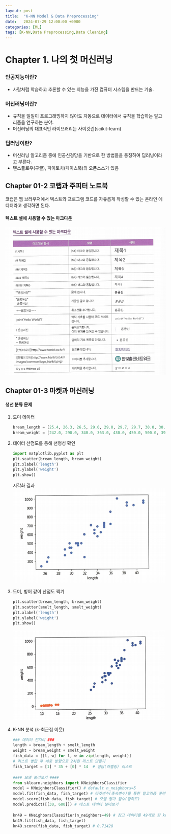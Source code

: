 ```yaml
---
layout: post
title:  "K-NN Model & Data Preprocessing"
date:   2024-07-29 12:00:00 +0900
categories: [ML]
tags: [K-NN,Data Preprocessing,Data Cleaning]
---
```


# Chapter 1. 나의 첫 머신러닝

### 인공지능이란?

- 사람처럼 학습하고 추론할 수 있는 지능을 가진 컴퓨터 시스템을 만드는 기술.

### 머신러닝이란?

- 규칙을 일일이 프로그래밍하지 않아도 자동으로 데이터에서 규칙을 학습하는 알고리즘을 연구하는 분야.
- 머신러닝의 대표적인 라이브러리는 사이킷런(scikit-learn)

### 딥러닝이란?

- 머신러닝 알고리즘 중에 인공신경망을 기반으로 한 방법들을 통칭하여 딥러닝이라고 부른다.
- 텐스플로우(구글), 파이토치(페이스북)의 오픈소스가 있음

## Chapter 01-2 코랩과 주피터 노트북

코랩은 웹 브라우저에서 텍스트와 프로그램 코드를 자유롭게 작성할 수 있는 온라인 에디터라고 생각하면 된다.

#### 텍스트 셀에 사용할 수 있는 마크다운

![alt text](../assets/png/collab.png)

## Chapter 01-3 마켓과 머신러닝

#### 생선 분류 문제

1. 도미 데이터
    ```python
    bream_length = [25.4, 26.3, 26.5, 29.0, 29.0, 29.7, 29.7, 30.0, 30.0, 30.7, 31.0, 31.0, 31.5, 32.0, 32.0, 32.0, 33.0, 33.0, 33.5, 33.5, 34.0, 34.0, 34.5, 35.0, 35.0, 35.0, 35.0, 36.0, 36.0, 37.0, 38.5, 38.5, 39.5, 41.0, 41.0]
    bream_weight = [242.0, 290.0, 340.0, 363.0, 430.0, 450.0, 500.0, 390.0, 450.0, 500.0, 475.0, 500.0, 500.0, 340.0, 600.0, 600.0, 700.0, 700.0, 610.0, 650.0, 575.0, 685.0, 620.0, 680.0, 700.0, 725.0, 720.0, 714.0, 850.0, 1000.0, 920.0, 955.0, 925.0, 975.0, 950.0]
    ```

2. 데이터 산점도를 통해 선형성 확인
    ```python
    import matplotlib.pyplot as plt
    plt.scatter(bream_length, bream_weight)
    plt.xlabel('length')
    plt.ylabel('weight')
    plt.show()
    ```
    시각화 결과  
    ![Scatter Plot Result](../assets/png/scatter.png)

3. 도미, 빙어 같이 산점도 찍기
    ```python
    plt.scatter(bream_length, bream_weight)
    plt.scatter(smelt_length, smelt_weight)
    plt.xlabel('length')
    plt.ylabel('weight')
    plt.show()
    ```
    ![빙어, 도미 plot result](../assets/png/bind_scatter.png)

4. K-NN 분석 (k-최근접 이웃)
    ```python
    ### 데이터 전처리 ###
    length = bream_length + smelt_length 
    weight = bream_weight + smelt_weight 
    fish_data = [[l, w] for l, w in zip(length, weight)]
    # 리스트 병합 후 세로 방향으로 2차원 리스트 만들기
    fish_target = [1] * 35 + [0] * 14  # 정답(라벨링) 리스트 

    #### 모델 불러오기 #### 
    from sklearn.neighbors import KNeighborsClassifier
    model = KNeighborsClassifier() # default n_neighbors=5
    model.fit(fish_data, fish_target) # 타겟변수(종속변수)를 통한 알고리즘 훈련 
    model.score(fish_data, fish_target) # 모델 평가 점수(정확도)
    model.predict([[30, 600]]) # 테스트 데이터 넣어보기 

    kn49 = KNeighborsClassifier(n_neighbors=49) # 참고 데이터를 49개로 한 kn49 모델
    kn49.fit(fish_data, fish_target)
    kn49.score(fish_data, fish_target) # 0.71428
    ```
